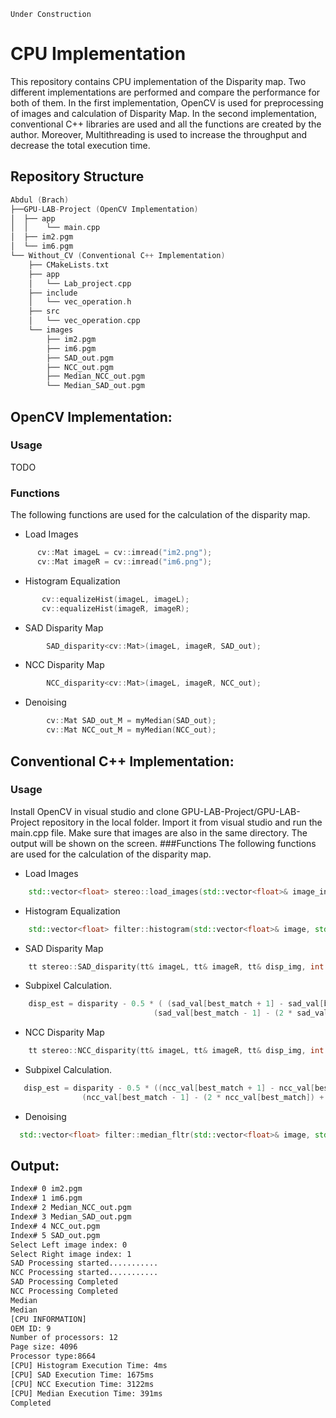 ```
Under Construction
```
# CPU Implementation

This repository contains CPU implementation of the Disparity map. Two different implementations are performed and compare the performance for both of them. In the first implementation, OpenCV is used for preprocessing of images and calculation of Disparity Map. In the second implementation, conventional C++ libraries are used and all the functions are created by the author. Moreover, Multithreading is used to increase the throughput and decrease the total execution time.


## Repository Structure
``` cpp
Abdul (Brach)
├──GPU-LAB-Project (OpenCV Implementation)
│  ├── app
│  │    └── main.cpp
│  ├── im2.pgm
│  └── im6.pgm 
└── Without_CV (Conventional C++ Implementation)
    ├── CMakeLists.txt
    ├── app
    │   └── Lab_project.cpp
    ├── include
    │   └── vec_operation.h
    ├── src
    │   └── vec_operation.cpp
    └── images
        ├── im2.pgm
        ├── im6.pgm
        ├── SAD_out.pgm
        ├── NCC_out.pgm
        ├── Median_NCC_out.pgm
        └── Median_SAD_out.pgm
```
## OpenCV Implementation:
### Usage
TODO
### Functions
The following functions are used for the calculation of the disparity map.
- Load Images
```cpp
      cv::Mat imageL = cv::imread("im2.png");
      cv::Mat imageR = cv::imread("im6.png");
```
- Histogram Equalization
```cpp
       cv::equalizeHist(imageL, imageL);
       cv::equalizeHist(imageR, imageR);
```
- SAD Disparity Map
```cpp
        SAD_disparity<cv::Mat>(imageL, imageR, SAD_out);
```
- NCC Disparity Map
```cpp
        NCC_disparity<cv::Mat>(imageL, imageR, NCC_out);
```
- Denoising
```cpp
        cv::Mat SAD_out_M = myMedian(SAD_out);
        cv::Mat NCC_out_M = myMedian(NCC_out);
```

## Conventional C++ Implementation:
### Usage
Install OpenCV in visual studio and clone GPU-LAB-Project/GPU-LAB-Project repository in the local folder. Import it from visual studio and run the main.cpp file. Make sure that images are also in the same directory. The output will be shown on the screen.
###Functions
The following functions are used for the calculation of the disparity map. 

- Load Images
```cpp
	std::vector<float> stereo::load_images(std::vector<float>& image_in, std::vector<float>& image_out, std::size_t inputWidth, std::size_t inputHeight) {
```
- Histogram Equalization
```cpp
    std::vector<float> filter::histogram(std::vector<float>& image, std::vector<float>& imageE, PerfTime* perf_out)
```
- SAD Disparity Map
```cpp
    tt stereo::SAD_disparity(tt& imageL, tt& imageR, tt& disp_img, int countX, int countY, PerfTime* perf_out)
```
  - Subpixel Calculation.
```cpp
    disp_est = disparity - 0.5 * ( (sad_val[best_match + 1] - sad_val[best_match - 1]) / 
								(sad_val[best_match - 1] - (2 * sad_val[best_match]) + sad_val[best_match + 1]));
```
- NCC Disparity Map
```cpp
    tt stereo::NCC_disparity(tt& imageL, tt& imageR, tt& disp_img, int countX, int countY, PerfTime* perf_out)
```
  - Subpixel Calculation.
```cpp
   disp_est = disparity - 0.5 * ((ncc_val[best_match + 1] - ncc_val[best_match - 1]) /
				(ncc_val[best_match - 1] - (2 * ncc_val[best_match]) + ncc_val[best_match + 1]));
```
- Denoising
```cpp
  std::vector<float> filter::median_fltr(std::vector<float>& image, std::vector<float>& image_out, size_t size, size_t countX, size_t countY, PerfTime* perf_out)
```

## Output:

```bash
Index# 0 im2.pgm
Index# 1 im6.pgm
Index# 2 Median_NCC_out.pgm
Index# 3 Median_SAD_out.pgm
Index# 4 NCC_out.pgm
Index# 5 SAD_out.pgm
Select Left image index: 0
Select Right image index: 1
SAD Processing started...........
NCC Processing started...........
SAD Processing Completed
NCC Processing Completed
Median
Median
[CPU INFORMATION]
OEM ID: 9
Number of processors: 12
Page size: 4096
Processor type:8664
[CPU] Histogram Execution Time: 4ms
[CPU] SAD Execution Time: 1675ms
[CPU] NCC Execution Time: 3122ms
[CPU] Median Execution Time: 391ms
Completed
```
